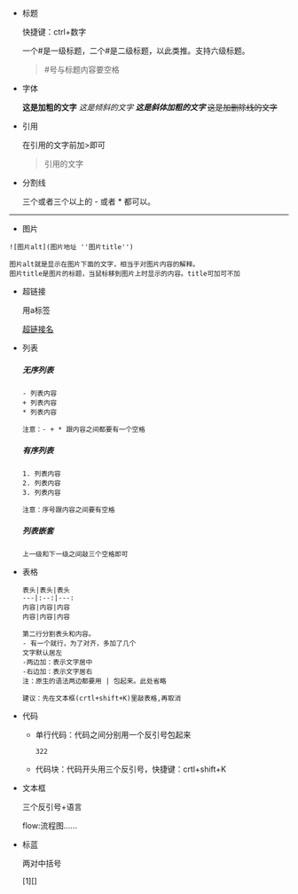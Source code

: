 + 标题 

  快捷键：ctrl+数字

  一个#是一级标题，二个#是二级标题，以此类推。支持六级标题。

  > #号与标题内容要空格

+ 字体

  **这是加粗的文字**
  *这是倾斜的文字*
  ***这是斜体加粗的文字***
  ~~这是加删除线的文字~~

+ 引用

  在引用的文字前加>即可

  > 引用的文字

+ 分割线

  三个或者三个以上的 - 或者 * 都可以。

---

+ 图片

```
![图片alt](图片地址 ''图片title'')

图片alt就是显示在图片下面的文字，相当于对图片内容的解释。
图片title是图片的标题，当鼠标移到图片上时显示的内容。title可加可不加
```

+ 超链接

  用a标签

  <a href="超链接地址" target="_blank">超链接名</a>

+ 列表

  ##### 无序列表

  ```
  - 列表内容
  + 列表内容
  * 列表内容
  
  注意：- + * 跟内容之间都要有一个空格
  ```

  ##### 有序列表

  ```
  1. 列表内容
  2. 列表内容
  3. 列表内容
  
  注意：序号跟内容之间要有空格
  ```

  ##### 列表嵌套

  ```
  上一级和下一级之间敲三个空格即可
  ```

+ 表格

  ```
  表头|表头|表头
  ---|:--:|---:
  内容|内容|内容
  内容|内容|内容
  
  第二行分割表头和内容。
  - 有一个就行，为了对齐，多加了几个
  文字默认居左
  -两边加：表示文字居中
  -右边加：表示文字居右
  注：原生的语法两边都要用 | 包起来。此处省略
  
  建议：先在文本框(crtl+shift+K)里敲表格,再取消
  ```

+ 代码

  - 单行代码：代码之间分别用一个反引号包起来

    `322`

  - 代码块：代码开头用三个反引号，快捷键：crtl+shift+K

+ 文本框

  三个反引号+语言

  flow:流程图......

+ 标蓝

  两对中括号

  [1][]

  

  

  
